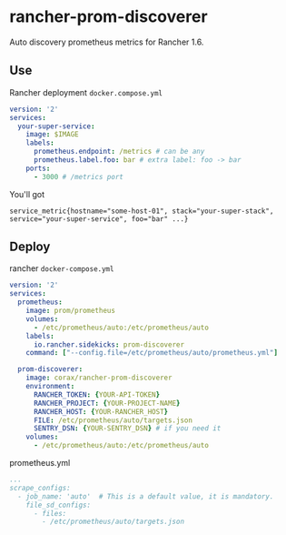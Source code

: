 rancher-prom-discoverer
=======

Auto discovery prometheus metrics for Rancher 1.6.

## Use
Rancher deployment `docker.compose.yml`
```yaml
version: '2'
services:
  your-super-service:
    image: $IMAGE
    labels:
      prometheus.endpoint: /metrics # can be any
      prometheus.label.foo: bar # extra label: foo -> bar
    ports:
      - 3000 # /metrics port
```
You'll got
```
service_metric{hostname="some-host-01", stack="your-super-stack", service="your-super-service", foo="bar" ...}
```

## Deploy
rancher `docker-compose.yml`
```yaml
version: '2'
services:
  prometheus:
    image: prom/prometheus
    volumes:
      - /etc/prometheus/auto:/etc/prometheus/auto
    labels:
      io.rancher.sidekicks: prom-discoverer
    command: ["--config.file=/etc/prometheus/auto/prometheus.yml"]

  prom-discoverer:
    image: corax/rancher-prom-discoverer
    environment:
      RANCHER_TOKEN: {YOUR-API-TOKEN}
      RANCHER_PROJECT: {YOUR-PROJECT-NAME}
      RANCHER_HOST: {YOUR-RANCHER_HOST}
      FILE: /etc/prometheus/auto/targets.json
      SENTRY_DSN: {YOUR-SENTRY_DSN} # if you need it
    volumes:
      - /etc/prometheus/auto:/etc/prometheus/auto
```
prometheus.yml
```yaml
...
scrape_configs:
  - job_name: 'auto'  # This is a default value, it is mandatory.
    file_sd_configs:
      - files:
        - /etc/prometheus/auto/targets.json

```
 